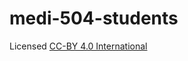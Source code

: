 # medi-504-students

Licensed [CC-BY 4.0 International](https://creativecommons.org/licenses/by/4.0/)
